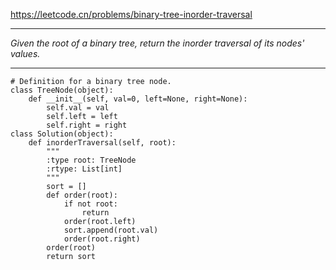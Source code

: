 https://leetcode.cn/problems/binary-tree-inorder-traversal
***
*Given the root of a binary tree, return the inorder traversal of its nodes' values.*
***
```
# Definition for a binary tree node.
class TreeNode(object):
    def __init__(self, val=0, left=None, right=None):
        self.val = val
        self.left = left
        self.right = right
class Solution(object):
    def inorderTraversal(self, root):
        """
        :type root: TreeNode
        :rtype: List[int]
        """
        sort = []
        def order(root):
            if not root:
                return
            order(root.left)
            sort.append(root.val)
            order(root.right)
        order(root)
        return sort
            
